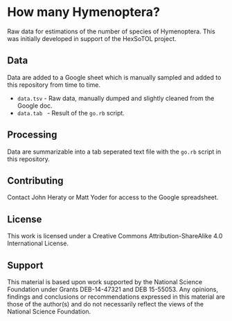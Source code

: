
# How many Hymenoptera?

Raw data for estimations of the number of species of Hymenoptera.  This was initially developed in support of the HexSoTOL project.

## Data

Data are added to a Google sheet which is manually sampled and added to this repository from time to time.

* `data.tsv` - Raw data, manually dumped and slightly cleaned from the Google doc.
* `data.tab ` - Result of the `go.rb` script. 

## Processing

Data are summarizable into a tab seperated text file with the `go.rb` script in this repository.

## Contributing

Contact John Heraty or Matt Yoder for access to the Google spreadsheet.

## License

This work is licensed under a Creative Commons Attribution-ShareAlike 4.0 International License.

## Support

This material is based upon work supported by the National Science Foundation under Grants DEB-14-47321 and DEB 15-55053. Any opinions, findings and conclusions or recommendations expressed in this material are those of the author(s) and do not necessarily reflect the views of the National Science Foundation.
